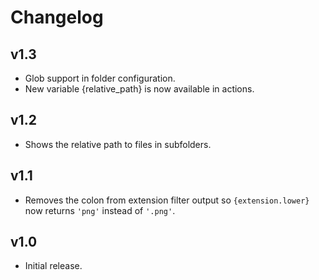 # Changelog

## v1.3
- Glob support in folder configuration.
- New variable {relative_path} is now available in actions.

## v1.2
- Shows the relative path to files in subfolders.

## v1.1
- Removes the colon from extension filter output so `{extension.lower}` now
  returns `'png'` instead of `'.png'`.

## v1.0
- Initial release.
